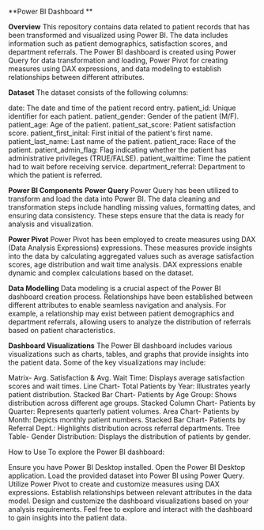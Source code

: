 **Power BI Dashboard **

**Overview**
This repository contains data related to patient records that has been transformed and visualized using Power BI. The data includes information such as patient demographics, satisfaction scores, and department referrals. The Power BI dashboard is created using Power Query for data transformation and loading, Power Pivot for creating measures using DAX expressions, and data modeling to establish relationships between different attributes.

**Dataset**
The dataset consists of the following columns:

date: The date and time of the patient record entry.
patient_id: Unique identifier for each patient.
patient_gender: Gender of the patient (M/F).
patient_age: Age of the patient.
patient_sat_score: Patient satisfaction score.
patient_first_inital: First initial of the patient's first name.
patient_last_name: Last name of the patient.
patient_race: Race of the patient.
patient_admin_flag: Flag indicating whether the patient has administrative privileges (TRUE/FALSE).
patient_waittime: Time the patient had to wait before receiving service.
department_referral: Department to which the patient is referred.

**Power BI Components**
**Power Query**
Power Query has been utilized to transform and load the data into Power BI. The data cleaning and transformation steps include handling missing values, formatting dates, and ensuring data consistency. These steps ensure that the data is ready for analysis and visualization.

**Power Pivot**
Power Pivot has been employed to create measures using DAX (Data Analysis Expressions) expressions. These measures provide insights into the data by calculating aggregated values such as average satisfaction scores, age distribution and wait time analysis. DAX expressions enable dynamic and complex calculations based on the dataset.

**Data Modelling**
Data modeling is a crucial aspect of the Power BI dashboard creation process. Relationships have been established between different attributes to enable seamless navigation and analysis. For example, a relationship may exist between patient demographics and department referrals, allowing users to analyze the distribution of referrals based on patient characteristics.

**Dashboard Visualizations**
The Power BI dashboard includes various visualizations such as charts, tables, and graphs that provide insights into the patient data. Some of the key visualizations may include:

Matrix-
Avg. Satisfaction & Avg. Wait Time: Displays average satisfaction scores and wait times.
Line Chart-
Total Patients by Year: Illustrates yearly patient distribution.
Stacked Bar Chart-
Patients by Age Group: Shows distribution across different age groups.
Stacked Column Chart-
Patients by Quarter: Represents quarterly patient volumes.
Area Chart-
Patients by Month: Depicts monthly patient numbers.
Stacked Bar Chart-
Patients by Referral Dept.: Highlights distribution across referral departments.
Tree Table-
Gender Distribution: Displays the distribution of patients by gender.

How to Use
To explore the Power BI dashboard:

Ensure you have Power BI Desktop installed.
Open the Power BI Desktop application.
Load the provided dataset into Power BI using Power Query.
Utilize Power Pivot to create and customize measures using DAX expressions.
Establish relationships between relevant attributes in the data model.
Design and customize the dashboard visualizations based on your analysis requirements.
Feel free to explore and interact with the dashboard to gain insights into the patient data.
